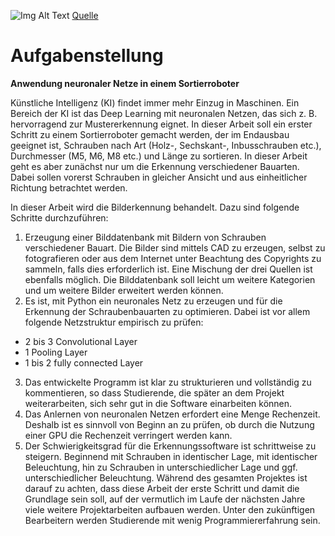 ![Img Alt 
Text](https://www.ionos.de/digitalguide/fileadmin/DigitalGuide/Teaser/ki-t.jpg)
[Quelle](https://www.ionos.de/digitalguide/fileadmin/DigitalGuide/Teaser/ki-t.jpg)


# Aufgabenstellung
**Anwendung neuronaler Netze in einem Sortierroboter**

Künstliche Intelligenz (KI) findet immer mehr Einzug in Maschinen. Ein Bereich der KI ist das Deep
Learning mit neuronalen Netzen, das sich z.$~$B. hervorragend zur Mustererkennung eignet. In dieser
Arbeit soll ein erster Schritt zu einem Sortierroboter gemacht werden, der im Endausbau geeignet ist,
Schrauben nach Art (Holz-, Sechskant-, Inbusschrauben etc.), Durchmesser (M5, M6, M8 etc.) und
Länge zu sortieren. In dieser Arbeit geht es aber zunächst nur um die Erkennung verschiedener
Bauarten. Dabei sollen vorerst Schrauben in gleicher Ansicht und aus einheitlicher Richtung
betrachtet werden.

In dieser Arbeit wird die Bilderkennung behandelt. Dazu sind folgende Schritte durchzuführen:
1. Erzeugung einer Bilddatenbank mit Bildern von Schrauben verschiedener Bauart. Die Bilder
sind mittels CAD zu erzeugen, selbst zu fotografieren oder aus dem Internet unter Beachtung
des Copyrights zu sammeln, falls dies erforderlich ist. Eine Mischung der drei Quellen ist ebenfalls möglich.
Die Bilddatenbank soll leicht um weitere Kategorien und um weitere Bilder erweitert werden
können.
2. Es ist, mit Python ein neuronales Netz zu erzeugen und für die Erkennung der
Schraubenbauarten zu optimieren. Dabei ist vor allem folgende Netzstruktur empirisch zu prüfen:
- 2 bis 3 Convolutional Layer
- 1 Pooling Layer
- 1 bis 2 fully connected Layer
3. Das entwickelte Programm ist klar zu strukturieren und vollständig zu kommentieren, so dass
Studierende, die später an dem Projekt weiterarbeiten, sich sehr gut in die Software
einarbeiten können.
4. Das Anlernen von neuronalen Netzen erfordert eine Menge Rechenzeit. Deshalb ist es
sinnvoll von Beginn an zu prüfen, ob durch die Nutzung einer GPU die Rechenzeit verringert werden kann.
5. Der Schwierigkeitsgrad für die Erkennungssoftware ist schrittweise zu steigern. Beginnend
mit Schrauben in identischer Lage, mit identischer Beleuchtung, hin zu Schrauben in
unterschiedlicher Lage und ggf. unterschiedlicher Beleuchtung.
Während des gesamten Projektes ist darauf zu achten, dass diese Arbeit der erste Schritt und damit
die Grundlage sein soll, auf der vermutlich im Laufe der nächsten Jahre viele weitere Projektarbeiten
aufbauen werden. Unter den zukünftigen Bearbeitern werden Studierende mit
wenig Programmiererfahrung sein.




















































